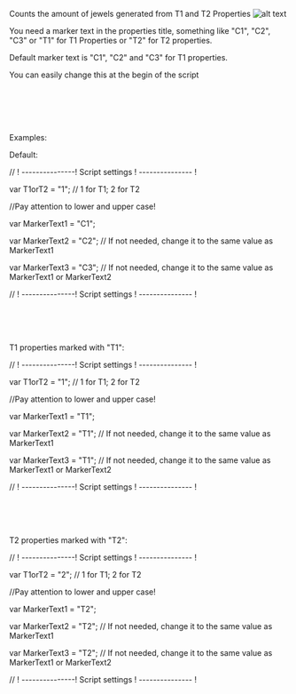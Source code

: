 Counts the amount of jewels generated from T1 and T2 Properties
![alt text](https://github.com/FreeXFreeYFreeZ/Earth2Scripts/blob/main/English/JewelHarvestHelper/V1/JewelHarvestHelperPreviewV1.0.PNG?raw=true)



You need a marker text in the properties title, something like "C1", "C2", "C3" or "T1" for T1 Properties or "T2" for T2 properties.

Default marker text is "C1", "C2" and "C3" for T1 properties. 

You can easily change this at the begin of the script


<br><br><br><br>

Examples:


Default: 

// ! ---------------!   Script settings  ! --------------- !


var T1orT2 = "1"; // 1 for T1; 2 for T2


//Pay attention to lower and upper case!

var MarkerText1 = "C1"; 

var MarkerText2 = "C2"; // If not needed, change it to the same value as MarkerText1

var MarkerText3 = "C3"; // If not needed, change it to the same value as MarkerText1 or MarkerText2


// ! ---------------!   Script settings  ! --------------- !

<br><br><br>

T1 properties marked with "T1": 

// ! ---------------!   Script settings  ! --------------- !


var T1orT2 = "1"; // 1 for T1; 2 for T2


//Pay attention to lower and upper case!

var MarkerText1 = "T1"; 

var MarkerText2 = "T1"; // If not needed, change it to the same value as MarkerText1

var MarkerText3 = "T1"; // If not needed, change it to the same value as MarkerText1 or MarkerText2


// ! ---------------!   Script settings  ! --------------- !


<br><br><br>

T2 properties marked with "T2": 

// ! ---------------!   Script settings  ! --------------- !


var T1orT2 = "2"; // 1 for T1; 2 for T2


//Pay attention to lower and upper case!

var MarkerText1 = "T2"; 

var MarkerText2 = "T2"; // If not needed, change it to the same value as MarkerText1

var MarkerText3 = "T2"; // If not needed, change it to the same value as MarkerText1 or MarkerText2


// ! ---------------!   Script settings  ! --------------- !
